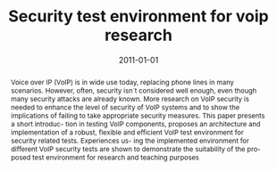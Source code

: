---
abstract: Voice over IP (VoIP) is in wide use today, replacing  phone lines in many
  scenarios. However, often, security  isn´t considered well enough, even though many
  security  attacks are already known. More research on VoIP security  is needed to
  enhance the level of security of VoIP systems  and to show the implications of failing
  to take appropriate  security measures. This paper presents a short introduc-  tion
  in testing VoIP components, proposes an architecture  and implementation of a robust,
  flexible and efficient VoIP  test environment for security related tests. Experiences
  us-  ing the implemented environment for different VoIP security  tests are shown
  to demonstrate the suitability of the pro-  posed test environment for research
  and teaching purposes
authors:
- Florian Fankhauser
- Maximilian Ronniger
- Christian Schanes
- Thomas Grechenig
date: '2011-01-01'
featured: false
links:
- name: Publik
  url: https://publik.tuwien.ac.at/showentry.php?ID=205423&lang=2
publication: International Journal for Information Security Research, 1 (2011), 1;
  53 - 60
publication_types:
- '2'
publishDate: '2011-01-01'
title: Security test environment for voip research
url_pdf: ''
---